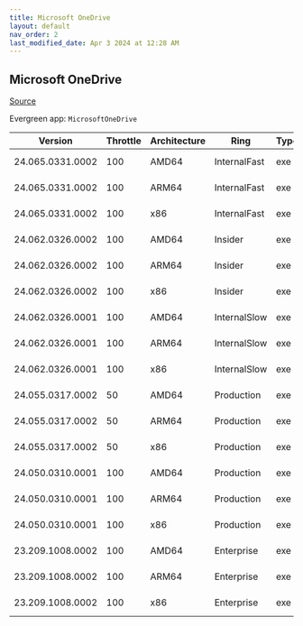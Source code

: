 ```yaml
---
title: Microsoft OneDrive
layout: default
nav_order: 2
last_modified_date: Apr 3 2024 at 12:28 AM
---
```


## Microsoft OneDrive

[Source](https://onedrive.live.com/)

Evergreen app: `MicrosoftOneDrive`

| Version          | Throttle | Architecture | Ring         | Type | Sha256                                       | URI                                                                                                                                                                  |
| ---------------- | -------- | ------------ | ------------ | ---- | -------------------------------------------- | -------------------------------------------------------------------------------------------------------------------------------------------------------------------- |
| 24.065.0331.0002 | 100      | AMD64        | InternalFast | exe  | yIOYktmolsE87zqeUug+DCCQZkcYjHigX+yYum47AOo= | [https://oneclient.sfx.ms/Win/Installers/24.065.0331.0002/amd64/OneDriveSetup.exe](https://oneclient.sfx.ms/Win/Installers/24.065.0331.0002/amd64/OneDriveSetup.exe) |
| 24.065.0331.0002 | 100      | ARM64        | InternalFast | exe  | N8onlVvcOvaD1Eyr2DRB9+quiLWxlY1TFgfbEtKNKmI= | [https://oneclient.sfx.ms/Win/Installers/24.065.0331.0002/arm64/OneDriveSetup.exe](https://oneclient.sfx.ms/Win/Installers/24.065.0331.0002/arm64/OneDriveSetup.exe) |
| 24.065.0331.0002 | 100      | x86          | InternalFast | exe  | oesXAyWunJWFw68ibYErVtGXj0hrAOCa0MrhcBaSI48= | [https://oneclient.sfx.ms/Win/Installers/24.065.0331.0002/OneDriveSetup.exe](https://oneclient.sfx.ms/Win/Installers/24.065.0331.0002/OneDriveSetup.exe)             |
| 24.062.0326.0002 | 100      | AMD64        | Insider      | exe  | KgPYbjE/o7Ni8Ao1mBqU7RDQRjiSKh3diQcakfjJZ5M= | [https://oneclient.sfx.ms/Win/Installers/24.062.0326.0002/amd64/OneDriveSetup.exe](https://oneclient.sfx.ms/Win/Installers/24.062.0326.0002/amd64/OneDriveSetup.exe) |
| 24.062.0326.0002 | 100      | ARM64        | Insider      | exe  | Aruw1mAeZYula4i4jN4UnDatAqtXoqis5/me4z0Lucs= | [https://oneclient.sfx.ms/Win/Installers/24.062.0326.0002/arm64/OneDriveSetup.exe](https://oneclient.sfx.ms/Win/Installers/24.062.0326.0002/arm64/OneDriveSetup.exe) |
| 24.062.0326.0002 | 100      | x86          | Insider      | exe  | oKCEGFanJFUlfoIPnia9uCGfZnhuLAOgV8r6/qa0IlI= | [https://oneclient.sfx.ms/Win/Installers/24.062.0326.0002/OneDriveSetup.exe](https://oneclient.sfx.ms/Win/Installers/24.062.0326.0002/OneDriveSetup.exe)             |
| 24.062.0326.0001 | 100      | AMD64        | InternalSlow | exe  | 7t6sXpZLFSDSwH+r5g5fKmo1fjBuY3Gkm4kY4NmmgwM= | [https://oneclient.sfx.ms/Win/Installers/24.062.0326.0001/amd64/OneDriveSetup.exe](https://oneclient.sfx.ms/Win/Installers/24.062.0326.0001/amd64/OneDriveSetup.exe) |
| 24.062.0326.0001 | 100      | ARM64        | InternalSlow | exe  | D7GnSVCg0RIp0JtEh+1I6/SNmfCRfJVdGB6+IZvpU3o= | [https://oneclient.sfx.ms/Win/Installers/24.062.0326.0001/arm64/OneDriveSetup.exe](https://oneclient.sfx.ms/Win/Installers/24.062.0326.0001/arm64/OneDriveSetup.exe) |
| 24.062.0326.0001 | 100      | x86          | InternalSlow | exe  | yI2NW3+fQ6MckZDMAhk6XQMyztVlFRArxAwjQh7d6z8= | [https://oneclient.sfx.ms/Win/Installers/24.062.0326.0001/OneDriveSetup.exe](https://oneclient.sfx.ms/Win/Installers/24.062.0326.0001/OneDriveSetup.exe)             |
| 24.055.0317.0002 | 50       | AMD64        | Production   | exe  | oGGk255s9XOenaojXMxEXV/rtp5xgYLT+MqoAA9Wr5A= | [https://oneclient.sfx.ms/Win/Installers/24.055.0317.0002/amd64/OneDriveSetup.exe](https://oneclient.sfx.ms/Win/Installers/24.055.0317.0002/amd64/OneDriveSetup.exe) |
| 24.055.0317.0002 | 50       | ARM64        | Production   | exe  | XLZuL6/5XAKVyIcfUNx7CkIrdoo8SyGEn2EM7v/9pxg= | [https://oneclient.sfx.ms/Win/Installers/24.055.0317.0002/arm64/OneDriveSetup.exe](https://oneclient.sfx.ms/Win/Installers/24.055.0317.0002/arm64/OneDriveSetup.exe) |
| 24.055.0317.0002 | 50       | x86          | Production   | exe  | ML04ppe7iMxdCLNZUikBHqW85XUsUur9qUR4+hcXPzs= | [https://oneclient.sfx.ms/Win/Installers/24.055.0317.0002/OneDriveSetup.exe](https://oneclient.sfx.ms/Win/Installers/24.055.0317.0002/OneDriveSetup.exe)             |
| 24.050.0310.0001 | 100      | AMD64        | Production   | exe  | q0NaeJw3Odm+VZWCYPKI2O6XOcI9gHe9N7HAAbSdKeo= | [https://oneclient.sfx.ms/Win/Installers/24.050.0310.0001/amd64/OneDriveSetup.exe](https://oneclient.sfx.ms/Win/Installers/24.050.0310.0001/amd64/OneDriveSetup.exe) |
| 24.050.0310.0001 | 100      | ARM64        | Production   | exe  | JE7Vr907ijNqL2FnCnns7iqPbvOiM5zcM096WiPsZjM= | [https://oneclient.sfx.ms/Win/Installers/24.050.0310.0001/arm64/OneDriveSetup.exe](https://oneclient.sfx.ms/Win/Installers/24.050.0310.0001/arm64/OneDriveSetup.exe) |
| 24.050.0310.0001 | 100      | x86          | Production   | exe  | qX8knfohe6qK+mG2fkdG1mM7VBDfRWvqOYsxvlWnRjc= | [https://oneclient.sfx.ms/Win/Installers/24.050.0310.0001/OneDriveSetup.exe](https://oneclient.sfx.ms/Win/Installers/24.050.0310.0001/OneDriveSetup.exe)             |
| 23.209.1008.0002 | 100      | AMD64        | Enterprise   | exe  | 4rX5bXdtzujmFu6u12fKCcudIEoMMDNUDpgMIrgM79I= | [https://oneclient.sfx.ms/Win/Installers/23.209.1008.0002/amd64/OneDriveSetup.exe](https://oneclient.sfx.ms/Win/Installers/23.209.1008.0002/amd64/OneDriveSetup.exe) |
| 23.209.1008.0002 | 100      | ARM64        | Enterprise   | exe  | aAx3gAn568DI7VTlCM6GGg7O9NAqT6edEGTr9f4NGZ0= | [https://oneclient.sfx.ms/Win/Installers/23.209.1008.0002/arm64/OneDriveSetup.exe](https://oneclient.sfx.ms/Win/Installers/23.209.1008.0002/arm64/OneDriveSetup.exe) |
| 23.209.1008.0002 | 100      | x86          | Enterprise   | exe  | Q2kh5Whzx+lPgpy+W58+M2NKd2JSOdZU80g3+a9oUJo= | [https://oneclient.sfx.ms/Win/Installers/23.209.1008.0002/OneDriveSetup.exe](https://oneclient.sfx.ms/Win/Installers/23.209.1008.0002/OneDriveSetup.exe)             |
